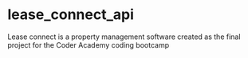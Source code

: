 # lease_connect_api
Lease connect is a property management software created as the final project for the Coder Academy coding bootcamp
